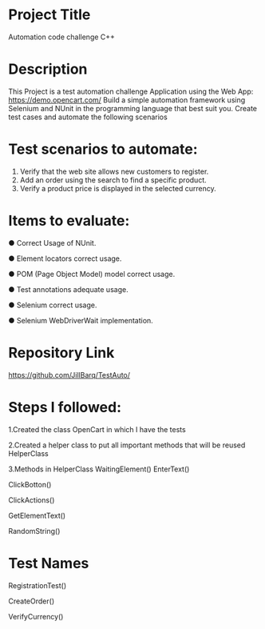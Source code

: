 
# Project Title

Automation code challenge C++ 

# Description 

This Project is a test automation challenge 
Application using the Web App: https://demo.opencart.com/
Build a simple automation framework using Selenium and NUnit in the programming
language that best suit you. Create test cases and automate the following scenarios


# Test scenarios to automate:
1. Verify that the web site allows new customers to register.
2. Add an order using the search to find a specific product.
3. Verify a product price is displayed in the selected currency.

# Items to evaluate:
● Correct Usage of NUnit.

● Element locators correct usage.

● POM (Page Object Model) model correct usage.

● Test annotations adequate usage.

● Selenium correct usage.

● Selenium WebDriverWait implementation.


# Repository Link
https://github.com/JillBarq/TestAuto/ 

# Steps I followed:
1.Created the class OpenCart in which I have the tests

2.Created a helper class to put all important methods that will be reused HelperClass 

3.Methods in HelperClass
WaitingElement()
EnterText()

ClickBotton()

ClickActions()

GetElementText()

RandomString()


# Test Names 
RegistrationTest()

CreateOrder()

VerifyCurrency()

